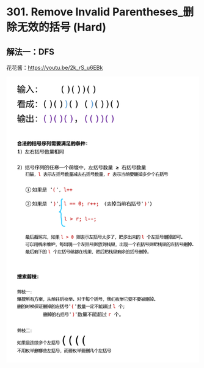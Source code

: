 # 301. Remove Invalid Parentheses_删除无效的括号 (Hard)



## 解法一：DFS

花花酱：<https://youtu.be/2k_rS_u6EBk>

![solve](https://raw.githubusercontent.com/KimmiGYH/LeetCode_Notes_Public/master/Section05_Solutions/0301_Remove%20Invalid%20Parentheses_%E5%88%A0%E9%99%A4%E6%97%A0%E6%95%88%E7%9A%84%E6%8B%AC%E5%8F%B7(Hard)/solve.png)





